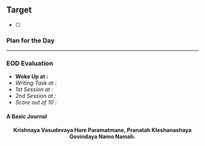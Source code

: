 ## Target
- [ ]   

### Plan for the Day

---
### EOD Evaluation
- **Woke Up at :**
- *Writing Task at :* 
- *1st Session at :*
- *2nd Session at :* 
- *Score out of 10 :* 

#### A Basic Journal


<center><b>Krishnaya Vasudevaya Hare Paramatmane, Pranatah Kleshanashaya Govindaya Namo Namah.</b></center>